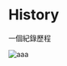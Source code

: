 History
=======

一個紀錄歷程

![aaa](http://a.share.photo.xuite.net/pan_hinet/1a12e63/5077379/219644128_m.jpg)
